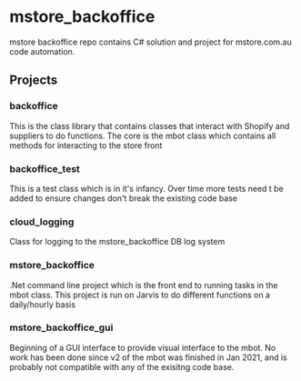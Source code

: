 # mstore_backoffice

mstore backoffice repo contains C# solution and project for mstore.com.au code automation.

## Projects

### backoffice
This is the class library that contains classes that interact with Shopify and suppliers to do functions.  The core is the mbot class which contains all methods for interacting to the store front

### backoffice_test
This is a test class which is in it's infancy.  Over time more tests need t be added to ensure changes don't break the existing code base

### cloud_logging
Class for logging to the mstore_backoffice DB log system

### mstore_backoffice
.Net command line project which is the front end to running tasks in the mbot class.  This project is run on Jarvis to do different functions on a daily/hourly basis

### mstore_backoffice_gui
Beginning of a GUI interface to provide visual interface to the mbot.  No work has been done since v2 of the mbot was finished in Jan 2021, and is probably not compatible with any of the exisitng code base.

